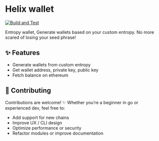 # Helix wallet
[![Build and Test](https://github.com/imduchuyyy/helix-wallet/actions/workflows/go.yml/badge.svg?branch=main)](https://github.com/imduchuyyy/helix-wallet/actions/workflows/go.yml)

Entropy wallet, Generate wallets based on your custom entropy. No more scared of losing your seed phrase!

## ✨ Features
- Generate wallets from custom entropy
- Get wallet address, private key, public key
- Fetch balance on ethereum

## 🤝 Contributing
Contributions are welcome! ✨
Whether you’re a beginner in go or experienced dev, feel free to:
- Add support for new chains
- Improve UX / CLI design
- Optimize performance or security
- Refactor modules or improve documentation
